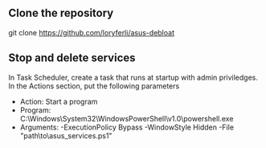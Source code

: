 ## Clone the repository
git clone https://github.com/loryferli/asus-debloat

## Stop and delete services
In Task Scheduler, create a task that runs at startup with admin priviledges. In the Actions section, put the following parameters
- Action: Start a program
- Program: C:\Windows\System32\WindowsPowerShell\v1.0\powershell.exe
- Arguments: -ExecutionPolicy Bypass -WindowStyle Hidden -File "path\to\asus_services.ps1"
